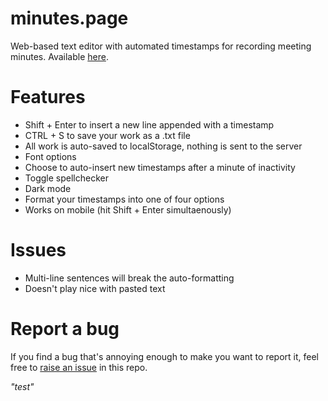 # minutes.page
Web-based text editor with automated timestamps for recording meeting minutes. Available [here](https://blankminutes.netlify.app/).

# Features
- Shift + Enter to insert a new line appended with a timestamp
- CTRL + S to save your work as a .txt file
- All work is auto-saved to localStorage, nothing is sent to the server
- Font options
- Choose to auto-insert new timestamps after a minute of inactivity
- Toggle spellchecker
- Dark mode
- Format your timestamps into one of four options
- Works on mobile (hit Shift + Enter simultaenously)

# Issues
- Multi-line sentences will break the auto-formatting
- Doesn't play nice with pasted text

# Report a bug
If you find a bug that's annoying enough to make you want to report it, feel free to [raise an issue](https://github.com/stealsocks/minutes.page/issues) in this repo.

*"test"*
